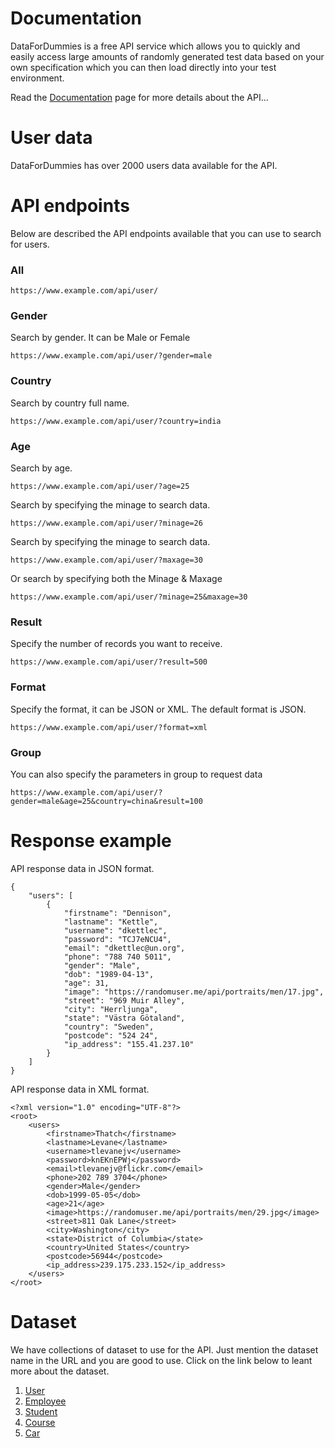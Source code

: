 # Documentation

DataForDummies is a free API service which allows you to quickly and easily access large amounts of randomly generated test data based on your own specification which you can then load directly into your test environment.

Read the [Documentation](./) page for more details about the API...

# User data

DataForDummies has over 2000 users data available for the API.

# API endpoints

Below are described the API endpoints available that you can use to search for users.

### All

`https://www.example.com/api/user/`

### Gender

Search by gender. It can be Male or Female

`https://www.example.com/api/user/?gender=male`

### Country

Search by country full name.

`https://www.example.com/api/user/?country=india`

### Age

Search by age.

`https://www.example.com/api/user/?age=25`

Search by specifying the minage to search data.

`https://www.example.com/api/user/?minage=26`

Search by specifying the minage to search data.

`https://www.example.com/api/user/?maxage=30`

Or search by specifying both the Minage & Maxage

`https://www.example.com/api/user/?minage=25&maxage=30`

### Result

Specify the number of records you want to receive.

`https://www.example.com/api/user/?result=500`

### Format

Specify the format, it can be JSON or XML. The default format is JSON.

`https://www.example.com/api/user/?format=xml`

### Group

You can also specify the parameters in group to request data

`https://www.example.com/api/user/?gender=male&age=25&country=china&result=100`

# Response example

API response data in JSON format.

```
{
    "users": [
        {
            "firstname": "Dennison",
            "lastname": "Kettle",
            "username": "dkettlec",
            "password": "TCJ7eNCU4",
            "email": "dkettlec@un.org",
            "phone": "788 740 5011",
            "gender": "Male",
            "dob": "1989-04-13",
            "age": 31,
            "image": "https://randomuser.me/api/portraits/men/17.jpg",
            "street": "969 Muir Alley",
            "city": "Herrljunga",
            "state": "Västra Götaland",
            "country": "Sweden",
            "postcode": "524 24",
            "ip_address": "155.41.237.10"
        }
    ]
}
```

API response data in XML format.

```
<?xml version="1.0" encoding="UTF-8"?>
<root>
    <users>
        <firstname>Thatch</firstname>
        <lastname>Levane</lastname>
        <username>tlevanejv</username>
        <password>knEKnEPWj</password>
        <email>tlevanejv@flickr.com</email>
        <phone>202 789 3704</phone>
        <gender>Male</gender>
        <dob>1999-05-05</dob>
        <age>21</age>
        <image>https://randomuser.me/api/portraits/men/29.jpg</image>
        <street>811 Oak Lane</street>
        <city>Washington</city>
        <state>District of Columbia</state>
        <country>United States</country>
        <postcode>56944</postcode>
        <ip_address>239.175.233.152</ip_address>
    </users>
</root>
```

# Dataset

We have collections of dataset to use for the API. Just mention the dataset name in the URL and you are good to use. Click on the link below to leant more about the dataset.

1. [User](user)
2. [Employee](employee)
3. [Student](student)
4. [Course](course)
5. [Car](car)
